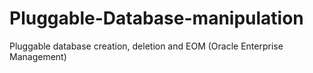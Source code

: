 # Pluggable-Database-manipulation
Pluggable database creation, deletion and EOM (Oracle Enterprise Management)
